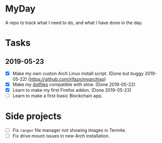 # MyDay
A repo to track what I need to do, and what I have done in the day.

# Tasks

## 2019-05-23
- [x] Make my own custon Arch Linux install script. (Done but buggy 2019-05-22)
   (https://github.com/rifazn/myarchiso)
- [x] Make my [dotfiles](https://git.sr.ht/~rifazn/dotfiles) compatible with stow. (Done 2019-05-22)
- [x] Learn to make my first Firefox addon. (Done 2019-05-23)
- [ ] Learn to make a first-basic Blockchain app.

# Side projects
- [ ] Fix `ranger` file manager not showing images in Termite.
- [ ] Fix drive mount issues in new Arch installation.
